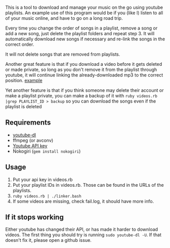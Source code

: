 This is a tool to download and manage your music on the go using youtube
playlists. An example use of this program would be if you (like I) listen to all
of your music online, and have to go on a long road trip. 

Every time you change the order of songs in a playlist, remove a song or add a
new song, just delete the playlist folders and repeat step 3. It will
automatically download new songs if necessary and re-link the songs in the
correct order.

It will not delete songs that are removed from playlists.

Another great feature is that if you download a video before it gets deleted or made private, so long as you don't remove it from the playlist through youtube, it will continue linking the already-downloaded mp3 to the correct position. [example](https://i.imgur.com/wrvLGDR.png)

Yet another feature is that if you think someone may delete their account or make a playlist private, you can make a backup of it with `ruby videos.rb |grep PLAYLIST_ID > backup` so you can download the songs even if the playlist is deleted

## Requirements
- [youtube-dl](https://github.com/rg3/youtube-dl/#installation)
- ffmpeg (or avconv)
- [Youtube API key](http://console.developers.google.com)
- Nokogiri (`gem install nokogiri`)

## Usage
1. Put your api key in videos.rb
2. Put your playlist IDs in videos.rb. Those can be found in the URLs of the
   playlists.
3. `ruby videos.rb | ./linker.bash`
4. If some videos are missing, check fail.log, it should have more info.

## If it stops working
Either youtube has changed their API, or has made it harder to download videos. The first thing you should try is running `sudo youtube-dl -U`. If that doesn't fix it, please open a github issue.
